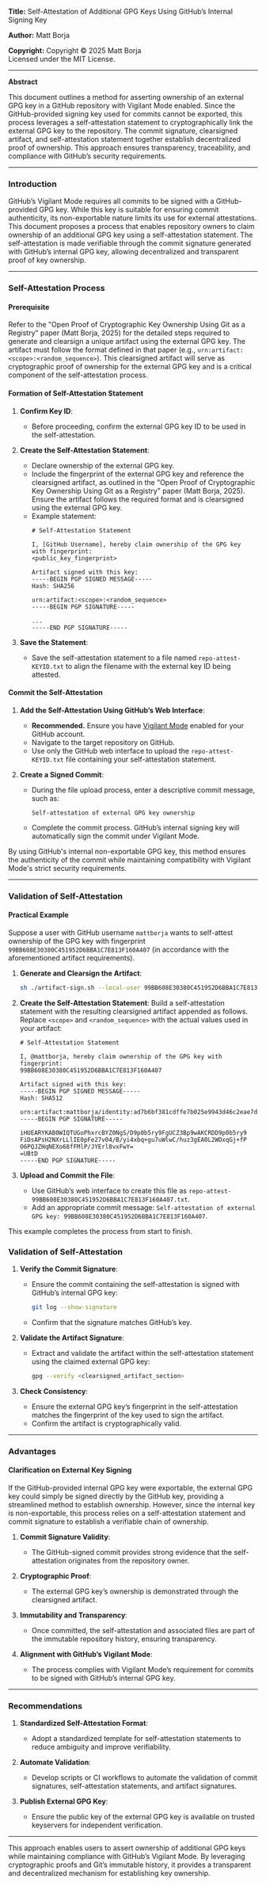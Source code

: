**Title:**
Self-Attestation of Additional GPG Keys Using GitHub’s Internal Signing Key

**Author:**
Matt Borja

**Copyright:**
Copyright © 2025 Matt Borja\
Licensed under the MIT License.

---

**Abstract**

This document outlines a method for asserting ownership of an external GPG key in a GitHub repository with Vigilant Mode enabled. Since the GitHub-provided signing key used for commits cannot be exported, this process leverages a self-attestation statement to cryptographically link the external GPG key to the repository. The commit signature, clearsigned artifact, and self-attestation statement together establish decentralized proof of ownership. This approach ensures transparency, traceability, and compliance with GitHub’s security requirements.

---

### Introduction

GitHub’s Vigilant Mode requires all commits to be signed with a GitHub-provided GPG key. While this key is suitable for ensuring commit authenticity, its non-exportable nature limits its use for external attestations. This document proposes a process that enables repository owners to claim ownership of an additional GPG key using a self-attestation statement. The self-attestation is made verifiable through the commit signature generated with GitHub’s internal GPG key, allowing decentralized and transparent proof of key ownership.

---

### Self-Attestation Process

#### Prerequisite

Refer to the "Open Proof of Cryptographic Key Ownership Using Git as a Registry" paper (Matt Borja, 2025) for the detailed steps required to generate and clearsign a unique artifact using the external GPG key. The artifact must follow the format defined in that paper (e.g., `urn:artifact:<scope>:<random_sequence>`). This clearsigned artifact will serve as cryptographic proof of ownership for the external GPG key and is a critical component of the self-attestation process.

#### Formation of Self-Attestation Statement

1. **Confirm Key ID**:

   - Before proceeding, confirm the external GPG key ID to be used in the self-attestation.

2. **Create the Self-Attestation Statement**:

   - Declare ownership of the external GPG key.
   - Include the fingerprint of the external GPG key and reference the clearsigned artifact, as outlined in the "Open Proof of Cryptographic Key Ownership Using Git as a Registry" paper (Matt Borja, 2025). Ensure the artifact follows the required format and is clearsigned using the external GPG key.
   - Example statement:
     ```
     # Self-Attestation Statement
     
     I, [GitHub Username], hereby claim ownership of the GPG key with fingerprint:
     <public_key_fingerprint>

     Artifact signed with this key:
     -----BEGIN PGP SIGNED MESSAGE-----
     Hash: SHA256

     urn:artifact:<scope>:<random_sequence>
     -----BEGIN PGP SIGNATURE-----

     ...
     -----END PGP SIGNATURE-----
     ```

3. **Save the Statement**:

   - Save the self-attestation statement to a file named `repo-attest-KEYID.txt` to align the filename with the external key ID being attested.

#### Commit the Self-Attestation

1. **Add the Self-Attestation Using GitHub’s Web Interface**:

   - **Recommended.** Ensure you have [Vigilant Mode](https://docs.github.com/github/authenticating-to-github/displaying-verification-statuses-for-all-of-your-commits) enabled for your GitHub account.
   - Navigate to the target repository on GitHub.
   - Use only the GitHub web interface to upload the `repo-attest-KEYID.txt` file containing your self-attestation statement.

2. **Create a Signed Commit**:

   - During the file upload process, enter a descriptive commit message, such as:
     ```
     Self-attestation of external GPG key ownership
     ```
   - Complete the commit process. GitHub’s internal signing key will automatically sign the commit under Vigilant Mode.

By using GitHub's internal non-exportable GPG key, this method ensures the authenticity of the commit while maintaining compatibility with Vigilant Mode's strict security requirements.

---

### Validation of Self-Attestation

#### Practical Example
Suppose a user with GitHub username `mattborja` wants to self-attest ownership of the GPG key with fingerprint `99BB608E30380C451952D6BBA1C7E813F160A407` (in accordance with the aforementioned artifact requirements).

1. **Generate and Clearsign the Artifact**:
   ```bash
   sh ./artifact-sign.sh --local-user 99BB608E30380C451952D6BBA1C7E813F160A407
   ```

2. **Create the Self-Attestation Statement**:
   Build a self-attestation statement with the resulting clearsigned artifact appended as follows. Replace `<scope>` and `<random_sequence>` with the actual values used in your artifact:
   ```
   # Self-Attestation Statement
   
   I, @mattborja, hereby claim ownership of the GPG key with fingerprint:
   99BB608E30380C451952D6BBA1C7E813F160A407

   Artifact signed with this key:
   -----BEGIN PGP SIGNED MESSAGE-----
   Hash: SHA512

   urn:artifact:mattborja/identity:ad7b6bf381cdffe7b025e9943d46c2eae7d0e5bb483a93867be4ed060aa33fe3
   -----BEGIN PGP SIGNATURE-----

   iHUEARYKAB0WIQTUGoPhxrcBYZ0NgS/D9p0b5ry9FgUCZ3Bp9wAKCRDD9p0b5ry9
   FiDsAPsH2NXrLLlIE0pFe27v04/B/yi4xbq+gu7uWlwC/huz3gEA0L2WDxqGj+fP
   O6PQJZHqNEXo68fFMlP/JYErl8vxFwY=
   =UBtD
   -----END PGP SIGNATURE-----
   ```

3. **Upload and Commit the File**:
   - Use GitHub’s web interface to create this file as `repo-attest-99BB608E30380C451952D6BBA1C7E813F160A407.txt`.
   - Add an appropriate commit message: `Self-attestation of external GPG key: 99BB608E30380C451952D6BBA1C7E813F160A407`.

This example completes the process from start to finish.

### Validation of Self-Attestation

1. **Verify the Commit Signature**:

   - Ensure the commit containing the self-attestation is signed with GitHub’s internal GPG key:
     ```bash
     git log --show-signature
     ```
   - Confirm that the signature matches GitHub’s key.

2. **Validate the Artifact Signature**:

   - Extract and validate the artifact within the self-attestation statement using the claimed external GPG key:
     ```bash
     gpg --verify <clearsigned_artifact_section>
     ```

3. **Check Consistency**:

   - Ensure the external GPG key’s fingerprint in the self-attestation matches the fingerprint of the key used to sign the artifact.
   - Confirm the artifact is cryptographically valid.

---

### Advantages

#### Clarification on External Key Signing

If the GitHub-provided internal GPG key were exportable, the external GPG key could simply be signed directly by the GitHub key, providing a streamlined method to establish ownership. However, since the internal key is non-exportable, this process relies on a self-attestation statement and commit signature to establish a verifiable chain of ownership.

1. **Commit Signature Validity**:

   - The GitHub-signed commit provides strong evidence that the self-attestation originates from the repository owner.

2. **Cryptographic Proof**:

   - The external GPG key’s ownership is demonstrated through the clearsigned artifact.

3. **Immutability and Transparency**:

   - Once committed, the self-attestation and associated files are part of the immutable repository history, ensuring transparency.

4. **Alignment with GitHub’s Vigilant Mode**:

   - The process complies with Vigilant Mode’s requirement for commits to be signed with GitHub’s internal GPG key.

---

### Recommendations

1. **Standardized Self-Attestation Format**:

   - Adopt a standardized template for self-attestation statements to reduce ambiguity and improve verifiability.

2. **Automate Validation**:

   - Develop scripts or CI workflows to automate the validation of commit signatures, self-attestation statements, and artifact signatures.

3. **Publish External GPG Key**:

   - Ensure the public key of the external GPG key is available on trusted keyservers for independent verification.

---

This approach enables users to assert ownership of additional GPG keys while maintaining compliance with GitHub’s Vigilant Mode. By leveraging cryptographic proofs and Git’s immutable history, it provides a transparent and decentralized mechanism for establishing key ownership.


